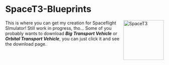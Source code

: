 # SpaceT3-Blueprints

<img src="media/SpaceT3.png" width="128" height="128" alt="SpaceT3" align="right" />

This is where you can get my creation for Spaceflight SImulator! Still work in progress, tho... Some of you probably wants to download ***Big Transport Vehicle*** or ***Orbital Transport Vehicle***, you can just click it and see the download page.
